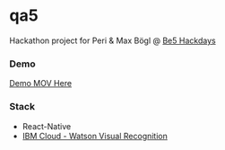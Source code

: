 # qa5

Hackathon project for Peri & Max Bögl @ [Be5 Hackdays](https://ideas-be5-hackdays.bemyapp.com)

### Demo

[Demo MOV Here](https://github.com/VadimDez/qa/blob/master/demo.MOV?raw=true)

### Stack

* React-Native
* [IBM Cloud - Watson Visual Recognition](https://www.ibm.com/watson/services/visual-recognition/)
